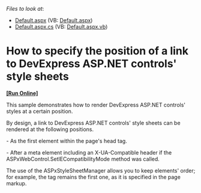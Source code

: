 <!-- default file list -->
*Files to look at*:

* [Default.aspx](./CS/WebSite/Default.aspx) (VB: [Default.aspx](./VB/WebSite/Default.aspx))
* [Default.aspx.cs](./CS/WebSite/Default.aspx.cs) (VB: [Default.aspx.vb](./VB/WebSite/Default.aspx.vb))
<!-- default file list end -->
# How to specify the position of a link to DevExpress ASP.NET controls' style sheets
<!-- run online -->
**[[Run Online]](https://codecentral.devexpress.com/e4678/)**
<!-- run online end -->


<p>This sample demonstrates how to render DevExpress ASP.NET controls' styles at a certain position. </p><p>By design, a link to DevExpress ASP.NET controls' style sheets can be rendered at the following positions.</p><p>- As the first element within the page's head tag.</p><p>- After a meta element including an X-UA-Compatible header if the ASPxWebControl.SetIECompatibilityMode method was called. </p><p>The use of the ASPxStyleSheetManager allows you to keep elements' order; for example, the <meta> tag remains the first one, as it is specified in the page markup.</p>

<br/>


